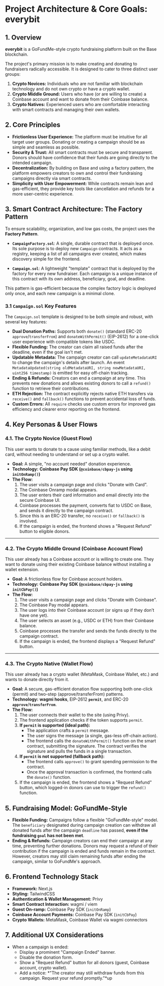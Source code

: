 # Project Architecture & Core Goals: everybit

## 1. Overview

**everybit** is a GoFundMe-style crypto fundraising platform built on the Base blockchain.

The project's primary mission is to make creating and donating to fundraisers radically accessible. It is designed to cater to three distinct user groups:

1. **Crypto Novices:** Individuals who are not familiar with blockchain technology and do not own crypto or have a crypto wallet.
2. **Crypto Middle Ground:** Users who have (or are willing to create) a Coinbase account and want to donate from their Coinbase balance.
3. **Crypto Natives:** Experienced users who are comfortable interacting with smart contracts and managing their own wallets.

## 2. Core Principles

- **Frictionless User Experience:** The platform must be intuitive for all target user groups. Donating or creating a campaign should be as simple and seamless as possible.
- **Security & Trust:** All smart contracts must be secure and transparent. Donors should have confidence that their funds are going directly to the intended campaign.
- **Decentralization:** By building on Base and using a factory pattern, the platform empowers creators to own and control their fundraising campaigns directly via smart contracts.
- **Simplicity with User Empowerment:** While contracts remain lean and gas-efficient, they provide key tools like cancellation and refunds for a more user-centric experience.

## 3. Smart Contract Architecture: The Factory Pattern

To ensure scalability, organization, and low gas costs, the project uses the **Factory Pattern**.

- **`CampaignFactory.sol`**: A single, durable contract that is deployed once. Its sole purpose is to deploy new `Campaign` contracts. It acts as a registry, keeping a list of all campaigns ever created, which makes discovery simple for the frontend.

- **`Campaign.sol`**: A lightweight "template" contract that is deployed by the factory for every new fundraiser. Each campaign is a unique instance of this contract with its own address, beneficiary, goal, and deadline.

This pattern is gas-efficient because the complex factory logic is deployed only once, and each new campaign is a minimal clone.

### 3.1 `Campaign.sol` Key Features

The `Campaign.sol` template is designed to be both simple and robust, with several key features:

- **Dual Donation Paths:** Supports both `donate()` (standard ERC-20 `approve`/`transferFrom`) and `donateWithPermit()` (EIP-2612) for a one-click user experience with compatible tokens like USDC.
- **Flexible Funding:** The creator can claim all raised funds after the deadline, even if the goal isn't met.
- **Updatable Metadata:** The campaign creator can call `updateMetadataURI` to change the campaign's details after launch. An event `MetadataUpdated(string oldMetadataURI, string newMetadataURI, uint256 timestamp)` is emitted for easy off-chain tracking.
- **Ending & Refunds:** Creators can end a campaign at any time. This prevents new donations and allows existing donors to call a `refund()` function to retrieve their contributions.
- **ETH Rejection:** The contract explicitly rejects native ETH transfers via `receive()` and `fallback()` functions to prevent accidental loss of funds.
- **Custom Errors:** All `require` checks use custom errors for improved gas efficiency and clearer error reporting on the frontend.

## 4. Key Personas & User Flows

### 4.1. The Crypto Novice (Guest Flow)

This user wants to donate to a cause using familiar methods, like a debit card, without needing to understand or set up a crypto wallet.

- **Goal:** A simple, \"no account needed\" donation experience.
- **Technology:** **Coinbase Pay SDK (`@coinbase/cbpay-js` using `initOnRamp()`)**
- **The Flow:**
  1. The user visits a campaign page and clicks "Donate with Card".
  2. The Coinbase Onramp modal appears.
  3. The user enters their card information and email directly into the secure Coinbase UI.
  4. Coinbase processes the payment, converts fiat to USDC on Base, and sends it directly to the campaign contract.
  5. Since this is an ERC-20 transfer, no `receive()` or `fallback()` is involved.
  6. If the campaign is ended, the frontend shows a "Request Refund" button to eligible donors.

---

### 4.2. The Crypto Middle Ground (Coinbase Account Flow)

This user already has a Coinbase account or is willing to create one. They want to donate using their existing Coinbase balance without installing a wallet extension.

- **Goal:** A frictionless flow for Coinbase account holders.
- **Technology:** **Coinbase Pay SDK (`@coinbase/cbpay-js` using `initCbPay()`)**
- **The Flow:**
  1. The user visits a campaign page and clicks "Donate with Coinbase".
  2. The Coinbase Pay modal appears.
  3. The user logs into their Coinbase account (or signs up if they don’t have one yet).
  4. The user selects an asset (e.g., USDC or ETH) from their Coinbase balance.
  5. Coinbase processes the transfer and sends the funds directly to the campaign contract.
  6. If the campaign is ended, the frontend displays a "Request Refund" button.

---

### 4.3. The Crypto Native (Wallet Flow)

This user already has a crypto wallet (MetaMask, Coinbase Wallet, etc.) and wants to donate directly from it.

- **Goal:** A secure, gas-efficient donation flow supporting both one-click (permit) and two-step (approve/transferFrom) patterns.
- **Technology:** **wagmi hooks**, EIP-2612 **`permit`**, and ERC-20 **`approve`**/**`transferFrom`**.
- **The Flow:**
  1. The user connects their wallet to the site (using Privy).
  2. The frontend application checks if the token supports `permit`.
  3. **If `permit` is supported (ideal path):**
     - The application crafts a `permit` message.
     - The user signs the message (a single, gas-less off-chain action).
     - The frontend calls the `donateWithPermit()` function on the smart contract, submitting the signature. The contract verifies the signature and pulls the funds in a single transaction.
  4. **If `permit` is not supported (fallback path):**
     - The frontend calls `approve()` to grant spending permission to the contract.
     - Once the approval transaction is confirmed, the frontend calls the `donate()` function.
  5. If the campaign is ended, the frontend shows a "Request Refund" button, which logged-in donors can use to trigger the `refund()` function.

## 5. Fundraising Model: GoFundMe-Style

- **Flexible Funding:** Campaigns follow a flexible "GoFundMe-style" model. The `beneficiary` designated during campaign creation can withdraw all donated funds after the campaign `deadline` has passed, **even if the fundraising `goal` has not been met**.
- **Ending & Refunds:** Campaign creators can end their campaign at any time, preventing further donations. Donors may request a refund of their contribution if the campaign is ended and funds remain in the contract. However, creators may still claim remaining funds after ending the campaign, similar to GoFundMe's approach.

## 6. Frontend Technology Stack

- **Framework:** Next.js
- **Styling:** TailwindCSS
- **Authentication & Wallet Management:** Privy
- **Smart Contract Interaction:** wagmi / viem
- **Guest On-ramp:** Coinbase Pay SDK (`initOnRamp`)
- **Coinbase Account Payments:** Coinbase Pay SDK (`initCbPay`)
- **Crypto Wallets:** MetaMask, Coinbase Wallet via wagmi connectors

## 7. Additional UX Considerations

- When a campaign is ended:
  - Display a prominent "Campaign Ended" banner.
  - Disable the donation form.
  - Show a "Request Refund" button for all donors (guest, Coinbase account, crypto wallet).
  - Add a notice: *"The creator may still withdraw funds from this campaign. Request your refund promptly."*up